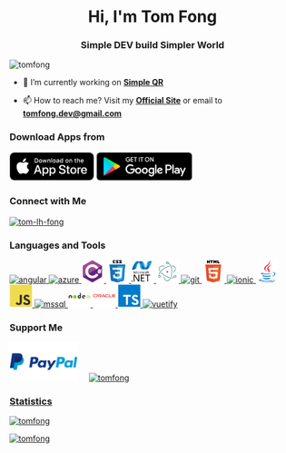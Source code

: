 <h1 align="center">Hi, I'm Tom Fong</h1>
<h3 align="center">Simple DEV build Simpler World</h3>

<p align="left"> <img src="https://komarev.com/ghpvc/?username=tomfong&label=Profile%20views&color=0e75b6&style=flat" alt="tomfong" /> </p>

- 🔭 I’m currently working on [**Simple QR**](https://github.com/tomfong/simple-qr)

- 📫 How to reach me? Visit my [**Official Site**](https://tomfong.github.io/) or email to **tomfong.dev@gmail.com**

<h3 align="left">Download Apps from</h3>
<p align="left">
<a href="https://apps.apple.com/us/developer/lam-hang-fong/id1621121555" target="blank"><img src="appstore-badge.png" height="50"></a>
<a href="https://play.google.com/store/apps/dev?id=7271828593012906629" target="blank"><img src="google-play-badge.png" height="50"></a>
</p>

<h3 align="left">Connect with Me</h3>
<p align="left">
<a href="https://linkedin.com/in/tom-lh-fong" target="blank"><img align="center" src="https://raw.githubusercontent.com/rahuldkjain/github-profile-readme-generator/master/src/images/icons/Social/linked-in-alt.svg" alt="tom-lh-fong" height="30" width="40" /></a>
</p>

<h3 align="left">Languages and Tools</h3>
<p align="left"> <a href="https://angular.io" target="_blank" rel="noreferrer"> <img src="https://angular.io/assets/images/logos/angular/angular.svg" alt="angular" width="40" height="40"/> </a> <a href="https://azure.microsoft.com/en-in/" target="_blank" rel="noreferrer"> <img src="https://www.vectorlogo.zone/logos/microsoft_azure/microsoft_azure-icon.svg" alt="azure" width="40" height="40"/> </a> <a href="https://www.w3schools.com/cs/" target="_blank" rel="noreferrer"> <img src="https://raw.githubusercontent.com/devicons/devicon/master/icons/csharp/csharp-original.svg" alt="csharp" width="40" height="40"/> </a> <a href="https://www.w3schools.com/css/" target="_blank" rel="noreferrer"> <img src="https://raw.githubusercontent.com/devicons/devicon/master/icons/css3/css3-original-wordmark.svg" alt="css3" width="40" height="40"/> </a> <a href="https://dotnet.microsoft.com/" target="_blank" rel="noreferrer"> <img src="https://raw.githubusercontent.com/devicons/devicon/master/icons/dot-net/dot-net-original-wordmark.svg" alt="dotnet" width="40" height="40"/> </a> <a href="https://www.electronjs.org" target="_blank" rel="noreferrer"> <img src="https://raw.githubusercontent.com/devicons/devicon/master/icons/electron/electron-original.svg" alt="electron" width="40" height="40"/> </a> <a href="https://git-scm.com/" target="_blank" rel="noreferrer"> <img src="https://www.vectorlogo.zone/logos/git-scm/git-scm-icon.svg" alt="git" width="40" height="40"/> </a> <a href="https://www.w3.org/html/" target="_blank" rel="noreferrer"> <img src="https://raw.githubusercontent.com/devicons/devicon/master/icons/html5/html5-original-wordmark.svg" alt="html5" width="40" height="40"/> </a> <a href="https://ionicframework.com" target="_blank" rel="noreferrer"> <img src="https://upload.wikimedia.org/wikipedia/commons/d/d1/Ionic_Logo.svg" alt="ionic" width="40" height="40"/> </a> <a href="https://www.java.com" target="_blank" rel="noreferrer"> <img src="https://raw.githubusercontent.com/devicons/devicon/master/icons/java/java-original.svg" alt="java" width="40" height="40"/> </a> <a href="https://developer.mozilla.org/en-US/docs/Web/JavaScript" target="_blank" rel="noreferrer"> <img src="https://raw.githubusercontent.com/devicons/devicon/master/icons/javascript/javascript-original.svg" alt="javascript" width="40" height="40"/> </a> <a href="https://www.microsoft.com/en-us/sql-server" target="_blank" rel="noreferrer"> <img src="https://www.svgrepo.com/show/303229/microsoft-sql-server-logo.svg" alt="mssql" width="40" height="40"/> </a> <a href="https://nodejs.org" target="_blank" rel="noreferrer"> <img src="https://raw.githubusercontent.com/devicons/devicon/master/icons/nodejs/nodejs-original-wordmark.svg" alt="nodejs" width="40" height="40"/> </a> <a href="https://www.oracle.com/" target="_blank" rel="noreferrer"> <img src="https://raw.githubusercontent.com/devicons/devicon/master/icons/oracle/oracle-original.svg" alt="oracle" width="40" height="40"/> </a> <a href="https://www.typescriptlang.org/" target="_blank" rel="noreferrer"> <img src="https://raw.githubusercontent.com/devicons/devicon/master/icons/typescript/typescript-original.svg" alt="typescript" width="40" height="40"/> </a> <a href="https://vuetifyjs.com/en/" target="_blank" rel="noreferrer"> <img src="https://bestofjs.org/logos/vuetify.svg" alt="vuetify" width="40" height="40"/> </a> </p>

<h3 align="left">Support Me</h3>
<div align="left">
<a href="https://linktr.ee/tomfonghk"> <img src="PayPal-Logo.png" width="120" alt="tomfong"/></a>
<span>&nbsp;&nbsp;&nbsp;</span>
<a href="https://www.buymeacoffee.com/tomfong"><img src="https://cdn.buymeacoffee.com/buttons/v2/default-yellow.png" height="50" width="210" alt="tomfong" /></p>
</div>

<h3 align="left">Statistics</h3>

<p><img src="https://github-readme-stats.vercel.app/api/top-langs?username=tomfong&show_icons=true&locale=en&layout=compact" alt="tomfong" /></p>

<p><img src="https://github-readme-stats.vercel.app/api?username=tomfong&show_icons=true&locale=en" alt="tomfong" /></p>
